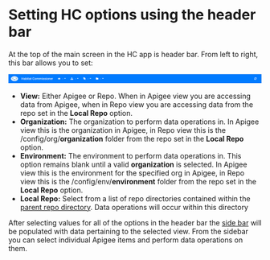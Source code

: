 # Setting HC options using the header bar
At the top of the main screen in the HC app is header bar. From left to right, this bar allows you to set:

<img src="images/header_bar.PNG" alt="Header bar"/>
           
- **View:** Either Apigee or Repo. When in Apigee view you are accessing data from Apigee, when in Repo view you are accessing data from the repo set in the **Local Repo** option.
- **Organization:** The organization to perform data operations in. In Apigee view this is the organization in Apigee, in Repo view this is the /config/org/**organization** folder from the repo set in the **Local Repo** option.
- **Environment:** The environment to perform data operations in. This option remains blank until a valid **organization** is selected. In Apigee view this is the environment for the specified org in Apigee, in Repo view this is the /config/env/**environment** folder from the repo set in the **Local Repo** option.
- **Local Repo:** Select from a list of repo directories contained within the [parent repo directory](./setup.md). Data operations will occur within this directory


After selecting values for all of the options in the header bar the [side bar](./item.md) will be populated with data pertaining to the selected view. From the sidebar you can select individual Apigee items and perform data operations on them.